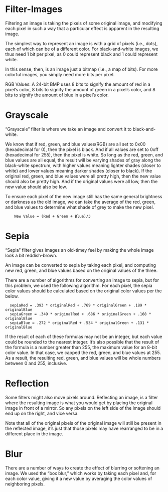# Filter-Images

Filtering an image is taking the pixels of some original image, and modifying each pixel in such a way that a particular effect is apparent in the resulting image.

The simplest way to represent an image is with a grid of pixels (i.e., dots), each of which can be of a different color. For black-and-white images, we thus need 1 bit per pixel, as 0 could represent black and 1 could represent white.

In this sense, then, is an image just a bitmap (i.e., a map of bits). For more colorful images, you simply need more bits per pixel.

RGB Values: 
A 24-bit BMP uses 8 bits to signify the amount of red in a pixel’s color, 8 bits to signify the amount of green in a pixel’s color, and 8 bits to signify the amount of blue in a pixel’s color.

# Grayscale
“Grayscale” filter is where we take an image and convert it to black-and-white.

We know that if red, green, and blue values(RGB) are all set to 0x00 (hexadecimal for 0), then the pixel is black. And if all values are set to 0xff (hexadecimal for 255), then the pixel is white. So long as the red, green, and blue values are all equal, the result will be varying shades of gray along the black-white spectrum, with higher values meaning lighter shades (closer to white) and lower values meaning darker shades (closer to black).
If the original red, green, and blue values were all pretty high, then the new value should also be pretty high. And if the original values were all low, then the new value should also be low.

To ensure each pixel of the new image still has the same general brightness or darkness as the old image, we can take the average of the red, green, and blue values to determine what shade of grey to make the new pixel.

        New Value = (Red + Green + Blue)/3

# Sepia
“Sepia” filter gives images an old-timey feel by making the whole image look a bit reddish-brown.

An image can be converted to sepia by taking each pixel, and computing new red, green, and blue values based on the original values of the three.

There are a number of algorithms for converting an image to sepia, but for this problem, we used the following algorithm. For each pixel, the sepia color values should be calculated based on the original color values per the below.

      sepiaRed = .393 * originalRed + .769 * originalGreen + .189 * originalBlue
      sepiaGreen = .349 * originalRed + .686 * originalGreen + .168 * originalBlue
      sepiaBlue = .272 * originalRed + .534 * originalGreen + .131 * originalBlue
      
If the result of each of these formulas may not be an integer, but each value could be rounded to the nearest integer. It’s also possible that the result of the formula is a number greater than 255, the maximum value for an 8-bit color value. In that case, we capped the red, green, and blue values at 255. As a result, the resulting red, green, and blue values will be whole numbers between 0 and 255, inclusive.

# Reflection
Some filters might also move pixels around. Reflecting an image, is a filter where the resulting image is what you would get by placing the original image in front of a mirror. So any pixels on the left side of the image should end up on the right, and vice versa.

Note that all of the original pixels of the original image will still be present in the reflected image, it’s just that those pixels may have rearranged to be in a different place in the image.

# Blur
There are a number of ways to create the effect of blurring or softening an image. We used the “box blur,” which works by taking each pixel and, for each color value, giving it a new value by averaging the color values of neighboring pixels.



